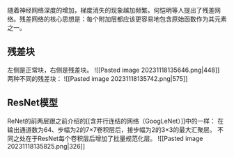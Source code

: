 随着神经网络深度的增加，梯度消失的现象越加频繁。何恺明等人提出了残差网络。残差网络的核心思想是：每个附加层都应该更容易地包含原始函数作为其元素之一。

## 残差块
左侧是正常块，右侧是残差块。
![[Pasted image 20231118135646.png|448]]
两种不同的残差块：
![[Pasted image 20231118135742.png|575]]

## ResNet模型
ReNet的前两层跟之前介绍的[[含并行连结的网络（GoogLeNet）]]中的一样： 在输出通道数为64、步幅为2的7×7卷积层后，接步幅为2的3×3的最大汇聚层。 不同之处在于ResNet每个卷积层后增加了批量规范化层。
![[Pasted image 20231118135825.png|326]]